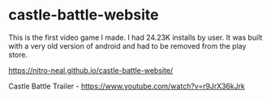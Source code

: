 # castle-battle-website

This is the first video game I made. I had 24.23K installs by user. It was built with a very old version of android and had to be removed from the play store.

https://nitro-neal.github.io/castle-battle-website/

Castle Battle Trailer - https://www.youtube.com/watch?v=r9JrX36kJrk
